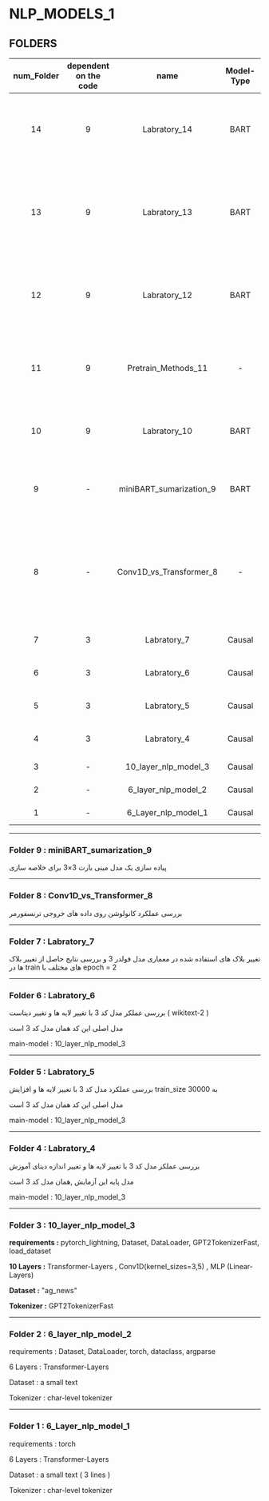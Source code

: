 # NLP_MODELS_1
## FOLDERS


| num_Folder |dependent on the code| name | Model-Type | توضیحات | 
|:-----:|:--:|:------------------------:|:-----:|:---------------------------------------------------------:|
| 14 | 9 | Labratory_14 | BART |  generate ارزیابی مدل حاصل از لابراتوری 13 و تعریف متد  |
| 13 | 9 | Labratory_13 | BART | بررسی عملکرد مدل کد 9 با پیش آموزش و اموزش دوباره مدل لابراتوری 12 |
| 12 | 9 | Labratory_12 | BART | بررسی عملکرد مدل کد 9 با پیش آموزش با متدهای فایل 11 |
| 11 | 9 | Pretrain_Methods_11 | - | معرفی متدهای پیش آموزش و استفاده از آنها در کد 12 |
| 10 | 9 | Labratory_10 | BART | بررسی عملکرد مدل کد 9 با یک سری تغییرات |
| 9 | - | miniBART_sumarization_9 | BART | پیاده سازی یک مدل مینی بارت 3×3 برای خلاصه سازی |
| 8 | - | Conv1D_vs_Transformer_8 | - | مقایسه داده های خروجی ترنسفورمر با کانولوشن یک بعدی و بدون کانولوشن یک بعدی |
| 7 | 3 | Labratory_7  | Causal | بررسی عملکرد مدل کد 3 |
| 6 | 3 | Labratory_6  | Causal | بررسی عملکرد مدل کد 3 |
| 5 | 3 | Labratory_5           | Causal | بررسی عملکرد مدل کد 3 |
| 4 | 3 | Labratory_4           | Causal | بررسی عملکرد مدل کد 3 |
| 3 | - | 10_layer_nlp_model_3           | Causal | مدل زبانی 10 لایه |
| 2 | - | 6_layer_nlp_model_2           | Causal | مدل زبانی 6 لایه |
| 1 | - | 6_Layer_nlp_model_1 | Causal | مدل زبانی 6 لایه  |

---
### Folder 9 : miniBART_sumarization_9
پیاده سازی یک مدل مینی بارت 3×3 برای خلاصه سازی 

---
### Folder 8 : Conv1D_vs_Transformer_8
بررسی عملکرد کانولوشن روی داده های خروجی ترنسفورمر

---
### Folder 7 : Labratory_7

تغییر بلاک های استفاده شده در معماری مدل فولدر 3 و بررسی نتایج حاصل از تغییر بلاک ها در train های مختلف با epoch = 2

---
### Folder 6 : Labratory_6
بررسی عملکر مدل کد 3 با تغییر لایه ها و تغییر دیتاست ( wikitext-2 )


مدل اصلی این کد همان مدل کد 3 است

main-model : 10_layer_nlp_model_3  

---
### Folder 5 : Labratory_5
بررسی عملکرد مدل کد 3 با تغییر لایه ها و افزایش train_size به 30000 


مدل اصلی این کد همان مدل کد 3 است

main-model : 10_layer_nlp_model_3   

---
### Folder 4 : Labratory_4
بررسی عملکر مدل کد 3 با تغییر لایه ها و تغییر اندازه دیتای آموزش 

مدل پایه این آزمایش ,همان مدل کد 3 است

main-model : 10_layer_nlp_model_3

---
### Folder 3 : 10_layer_nlp_model_3

__requirements :__
pytorch_lightning, Dataset, DataLoader, GPT2TokenizerFast, load_dataset

__10 Layers :__ 
Transformer-Layers , Conv1D(kernel_sizes=3,5) , MLP (Linear-Layers)

__Dataset :__ "ag_news"

__Tokenizer :__ GPT2TokenizerFast

---
### Folder 2 : 6_layer_nlp_model_2

requirements : Dataset, DataLoader, torch, dataclass, argparse

6 Layers : Transformer-Layers

Dataset : a small text

Tokenizer : char-level tokenizer

---
### Folder 1 : 6_Layer_nlp_model_1  

requirements : torch

6 Layers : Transformer-Layers

Dataset : a small text ( 3 lines )

Tokenizer : char-level tokenizer
